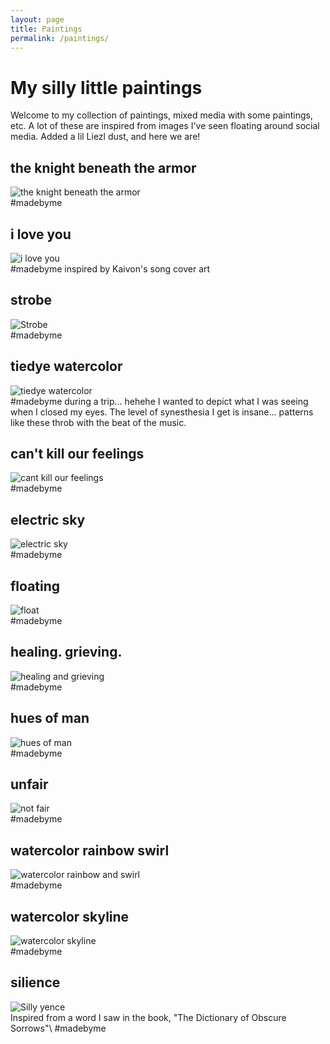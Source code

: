 ```yaml
---
layout: page
title: Paintings
permalink: /paintings/
---
```


# My silly little paintings
Welcome to my collection of paintings, mixed media with some paintings, etc.  A lot of these are inspired from images I've seen floating around social media. Added a lil Liezl dust, and here we are!

## the knight beneath the armor
<div id="the-knight-beneath-the-armor">
    <img src="{{ '/assets/img/knightbeneaththearmor.jpg' | prepend: site.baseurl }}" alt="the knight beneath the armor">
</div>
#madebyme

## i love you
<div id="ily">
    <img src="{{ '/assets/img/ily.jpg' | prepend: site.baseurl }}" alt="i love you">
</div>
#madebyme inspired by Kaivon's song cover art

## strobe
<div id="strobe">
    <img src="{{ '/assets/img/strobe.jpg' | prepend: site.baseurl }}" alt="Strobe">
</div>
#madebyme

## tiedye watercolor
<div id="tiedye">
    <img src="{{ '/assets/img/psychedelic.watercolor.jpg' | prepend: site.baseurl }}" alt="tiedye watercolor">
</div>
#madebyme during a trip... hehehe I wanted to depict what I was seeing when I closed my eyes.  The level of synesthesia I get is insane... patterns like these throb with the beat of the music. 

## can't kill our feelings
<div id="cantkillourfeelings">
    <img src="{{ '/assets/img/cantkillourfeelings.jpg' | prepend: site.baseurl }}" alt="cant kill our feelings">
</div>
#madebyme

## electric sky
<div id="electricsky">
    <img src="{{ '/assets/img/electricsky.jpg' | prepend: site.baseurl }}" alt="electric sky">
</div>
#madebyme

## floating
<div id="floating">
    <img src="{{ '/assets/img/floating.jpg' | prepend: site.baseurl }}" alt="float">
</div>
#madebyme

## healing. grieving.
<div id="healing.grieving">
    <img src="{{ '/assets/img/healing.grieving.jpg' | prepend: site.baseurl }}" alt="healing and grieving">
</div>
#madebyme

## hues of man
<div id="huesofman">
    <img src="{{ '/assets/img/huesofman.jpg' | prepend: site.baseurl }}" alt="hues of man">
</div>
#madebyme

## unfair
<div id="unfair">
    <img src="{{ '/assets/img/unfair.jpg' | prepend: site.baseurl }}" alt="not fair">
</div>
#madebyme

## watercolor rainbow swirl
<div id="watercolor rainbow swirl">
    <img src="{{ '/assets/img/watercolor.rainbowswirl.jpg' | prepend: site.baseurl }}" alt="watercolor rainbow and swirl">
</div>
#madebyme

## watercolor skyline
<div id="watercolor.skyline">
    <img src="{{ '/assets/img/watercolor.skyline.jpg' | prepend: site.baseurl }}" alt="watercolor skyline">
</div>
#madebyme

## silience
<div id="silience">
    <img src="{{ '/assets/img/silience.jpg' | prepend: site.baseurl }}" alt="Silly yence">
</div>
Inspired from a word I saw in the book, "The Dictionary of Obscure Sorrows"\
#madebyme